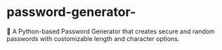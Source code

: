 # password-generator-
🔐 A Python-based Password Generator that creates secure and random passwords with customizable length and character options.
